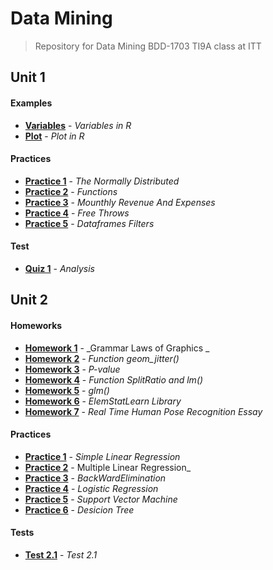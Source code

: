# Data Mining

> Repository for Data Mining BDD-1703 TI9A class at ITT

## Unit 1

#### Examples

- [**Variables**](./Unidad1/Ejemplo/Variables.r) - _Variables in R_
- [**Plot**](./Unidad1/Ejemplo/p1.r) - _Plot in R_

#### Practices

- [**Practice 1**](./Unidad1/Practicas/Practica1) - _The Normally Distributed_
- [**Practice 2**](./Unidad1/Practicas/Practica2) - _Functions_
- [**Practice 3**](./Unidad1/Practicas/Practica3) - _Mounthly Revenue And Expenses_
- [**Practice 4**](./Unidad1/Practicas/Practica4) - _Free Throws_
- [**Practice 5**](./Unidad1/Practicas/Practica5) - _Dataframes Filters_

#### Test

- [**Quiz 1**](./Unidad1/Examen) - _Analysis_

## Unit 2

#### Homeworks

- [**Homework 1**](./Unidad2/Tareas/Tarea1) - _Grammar Laws of Graphics _
- [**Homework 2**](./Unidad2/Tareas/Tarea2) - _Function geom_jitter()_
- [**Homework 3**](./Unidad2/Tareas/Tarea3) - _P-value_
- [**Homework 4**](./Unidad2/Tareas/Tarea4) - _Function SplitRatio and lm()_
- [**Homework 5**](./Unidad2/Tareas/Tarea5) - _glm()_
- [**Homework 6**](./Unidad2/Tareas/Tarea6) - _ElemStatLearn Library_
- [**Homework 7**](./Unidad2/Tareas/Tarea7) - _Real Time Human Pose Recognition Essay_

#### Practices

- [**Practice 1**](./Unidad2/Practicas/Practica1) - _Simple Linear Regression_
- [**Practice 2**](./Unidad2/Practicas/Practica2) - Multiple Linear Regression\_
- [**Practice 3**](./Unidad2/Practicas/Practica3) - _BackWardElimination_
- [**Practice 4**](./Unidad2/Practicas/Practica4) - _Logistic Regression_
- [**Practice 5**](./Unidad2/Practicas/Practica5) - _Support Vector Machine_
- [**Practice 6**](./Unidad2/Practicas/Practica6) - _Desicion Tree_

#### Tests

- [**Test 2.1**](./Unidad2/Evaluacion/) - _Test 2.1_
